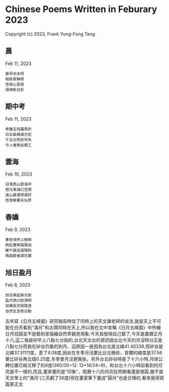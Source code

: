 # Chinese Poems Written in Feburary 2023
Copyright (c) 2023, Frank Yung-Fong Tang

## 晨 
Feb 11, 2023 

```
晨早天未明
暗臥夜靜寂
思尋心恩感
頌神新日祈
```
## 期中考 
Feb 11, 2023 

```
希臘玉柱羅馬拱
白石氣魄凝方宏
千古文明百年失
今人嘆羨前朝工
```
## 雲海 
Feb 10, 2023 

```
日落西山雲海中
橙光漸滅幻空間
遠山蒼連問君好
悠游榮華天仙界
```
## 春嬌
Feb 9, 2023 

```
春色悄然上樹梢
桃紅櫻絮隨風俏
暖午歸途道陽斜
鳴曲歌雀頌花嬌
```
## 旭日盈月
Feb 8, 2023 

```
旭日東起燦光射
盈月西凸皎潔明
双輝高天陰陽迭
自然生息夜日勤
```

去年寫《日月五峰圖》研究報告時信了同時上的天文課老師的说法,就是天上不可能在白天看到"滿月"和太陽同時在天上,所以我在文中宣稱《日月五峰圖》中所繪日月双圓並不是藝術家描繪自然界親見現象,今天我發現自己錯了,今天是農曆正月十八,這二張是矽早上八點七分拍的,台北天文台的資訊說台北今天的月沒時分正是八點七分而我在矽谷仍看的到月，這原因一是因為台北是北緯41.40338,而矽谷是北緯37.31111度，差了4.08度,因此在冬季月沒要比台北晚些，首爾的緯度是37.56要比矽谷再北個0.25度,冬季會月沒更晚些。另外台北矽谷時差了十六小時,月球公轉位置已經又移了約8度(360/30=12. 12*16/24=8)，和台北十六小時前看到的月亮是不一樣的,而且,畫家畫的是"印象"，陰曆十八的月亮從肉眼看還是很圓,雖不是天文學上的"滿月'(三天虧了36度)但在畫家筆下畫成"圓月"也是合理的,看來我得寫篇更正文

